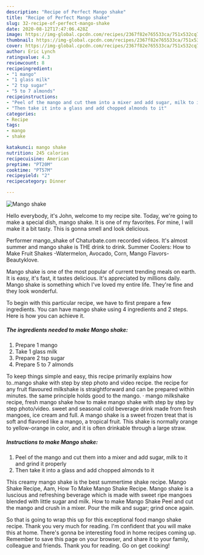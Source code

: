 ```yaml
---
description: "Recipe of Perfect Mango shake"
title: "Recipe of Perfect Mango shake"
slug: 32-recipe-of-perfect-mango-shake
date: 2020-08-12T17:47:06.428Z
image: https://img-global.cpcdn.com/recipes/2367f82e765533ca/751x532cq70/mango-shake-recipe-main-photo.jpg
thumbnail: https://img-global.cpcdn.com/recipes/2367f82e765533ca/751x532cq70/mango-shake-recipe-main-photo.jpg
cover: https://img-global.cpcdn.com/recipes/2367f82e765533ca/751x532cq70/mango-shake-recipe-main-photo.jpg
author: Eric Lynch
ratingvalue: 4.3
reviewcount: 8
recipeingredient:
- "1 mango"
- "1 glass milk"
- "2 tsp sugar"
- "5 to 7 almonds"
recipeinstructions:
- "Peel of the mango and cut them into a mixer and add sugar, milk to it and grind it properly"
- "Then take it into a glass and add chopped almonds to it"
categories:
- Recipe
tags:
- mango
- shake

katakunci: mango shake 
nutrition: 245 calories
recipecuisine: American
preptime: "PT20M"
cooktime: "PT57M"
recipeyield: "2"
recipecategory: Dinner

---
```



![Mango shake](https://img-global.cpcdn.com/recipes/2367f82e765533ca/751x532cq70/mango-shake-recipe-main-photo.jpg)

Hello everybody, it's John, welcome to my recipe site. Today, we're going to make a special dish, mango shake. It is one of my favorites. For mine, I will make it a bit tasty. This is gonna smell and look delicious.

Performer mango_shake of Chaturbate.com recorded videos. It&#39;s almost summer and mango shake is THE drink to drink. Summer Coolers: How to Make Fruit Shakes -Watermelon, Avocado, Corn, Mango Flavors-Beautyklove.

Mango shake is one of the most popular of current trending meals on earth. It is easy, it's fast, it tastes delicious. It's appreciated by millions daily. Mango shake is something which I've loved my entire life. They're fine and they look wonderful.


To begin with this particular recipe, we have to first prepare a few ingredients. You can have mango shake using 4 ingredients and 2 steps. Here is how you can achieve it.

<!--inarticleads1-->

##### The ingredients needed to make Mango shake:

1. Prepare 1 mango
1. Take 1 glass milk
1. Prepare 2 tsp sugar
1. Prepare 5 to 7 almonds


To keep things simple and easy, this recipe primarily explains how to..mango shake with step by step photo and video recipe. the recipe for any fruit flavoured milkshake is straightforward and can be prepared within minutes. the same principle holds good to the mango. · mango milkshake recipe, fresh mango shake how to make mango shake with step by step by step photo/video. sweet and seasonal cold beverage drink made from fresh mangoes, ice cream and full. A mango shake is a sweet frozen treat that is soft and flavored like a mango, a tropical fruit. This shake is normally orange to yellow-orange in color, and it is often drinkable through a large straw. 

<!--inarticleads2-->

##### Instructions to make Mango shake:

1. Peel of the mango and cut them into a mixer and add sugar, milk to it and grind it properly
1. Then take it into a glass and add chopped almonds to it


This creamy mango shake is the best summertime shake recipe. Mango Shake Recipe, Aam, How To Make Mango Shake Recipe. Mango shake is a luscious and refreshing beverage which is made with sweet ripe mangoes blended with little sugar and milk. How to make Mango Shake Peel and cut the mango and crush in a mixer. Pour the milk and sugar; grind once again. 

So that is going to wrap this up for this exceptional food mango shake recipe. Thank you very much for reading. I'm confident that you will make this at home. There's gonna be interesting food in home recipes coming up. Remember to save this page on your browser, and share it to your family, colleague and friends. Thank you for reading. Go on get cooking!
